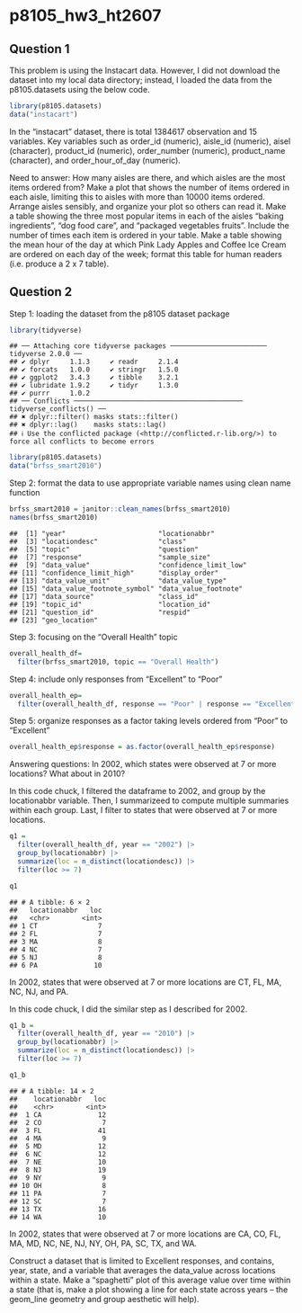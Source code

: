 p8105_hw3_ht2607
================

## Question 1

This problem is using the Instacart data. However, I did not download
the dataset into my local data directory; instead, I loaded the data
from the p8105.datasets using the below code.

``` r
library(p8105.datasets)
data("instacart")
```

In the “instacart” dataset, there is total 1384617 observation and 15
variables. Key variables such as order_id (numeric), aisle_id (numeric),
aisel (character), product_id (numeric), order_number (numeric),
product_name (character), and order_hour_of_day (numeric).

Need to answer: How many aisles are there, and which aisles are the most
items ordered from? Make a plot that shows the number of items ordered
in each aisle, limiting this to aisles with more than 10000 items
ordered. Arrange aisles sensibly, and organize your plot so others can
read it. Make a table showing the three most popular items in each of
the aisles “baking ingredients”, “dog food care”, and “packaged
vegetables fruits”. Include the number of times each item is ordered in
your table. Make a table showing the mean hour of the day at which Pink
Lady Apples and Coffee Ice Cream are ordered on each day of the week;
format this table for human readers (i.e. produce a 2 x 7 table).

## Question 2

Step 1: loading the dataset from the p8105 dataset package

``` r
library(tidyverse)
```

    ## ── Attaching core tidyverse packages ──────────────────────── tidyverse 2.0.0 ──
    ## ✔ dplyr     1.1.3     ✔ readr     2.1.4
    ## ✔ forcats   1.0.0     ✔ stringr   1.5.0
    ## ✔ ggplot2   3.4.3     ✔ tibble    3.2.1
    ## ✔ lubridate 1.9.2     ✔ tidyr     1.3.0
    ## ✔ purrr     1.0.2     
    ## ── Conflicts ────────────────────────────────────────── tidyverse_conflicts() ──
    ## ✖ dplyr::filter() masks stats::filter()
    ## ✖ dplyr::lag()    masks stats::lag()
    ## ℹ Use the conflicted package (<http://conflicted.r-lib.org/>) to force all conflicts to become errors

``` r
library(p8105.datasets)
data("brfss_smart2010")
```

Step 2: format the data to use appropriate variable names using clean
name function

``` r
brfss_smart2010 = janitor::clean_names(brfss_smart2010)
names(brfss_smart2010)
```

    ##  [1] "year"                       "locationabbr"              
    ##  [3] "locationdesc"               "class"                     
    ##  [5] "topic"                      "question"                  
    ##  [7] "response"                   "sample_size"               
    ##  [9] "data_value"                 "confidence_limit_low"      
    ## [11] "confidence_limit_high"      "display_order"             
    ## [13] "data_value_unit"            "data_value_type"           
    ## [15] "data_value_footnote_symbol" "data_value_footnote"       
    ## [17] "data_source"                "class_id"                  
    ## [19] "topic_id"                   "location_id"               
    ## [21] "question_id"                "respid"                    
    ## [23] "geo_location"

Step 3: focusing on the “Overall Health” topic

``` r
overall_health_df=
  filter(brfss_smart2010, topic == "Overall Health")
```

Step 4: include only responses from “Excellent” to “Poor”

``` r
overall_health_ep=
  filter(overall_health_df, response == "Poor" | response == "Excellent")
```

Step 5: organize responses as a factor taking levels ordered from “Poor”
to “Excellent”

``` r
overall_health_ep$response = as.factor(overall_health_ep$response)
```

Answering questions: In 2002, which states were observed at 7 or more
locations? What about in 2010?

In this code chuck, I filtered the dataframe to 2002, and group by the
locationabbr variable. Then, I summarizeed to compute multiple summaries
within each group. Last, I filter to states that were observed at 7 or
more locations.

``` r
q1 =
  filter(overall_health_df, year == "2002") |> 
  group_by(locationabbr) |> 
  summarize(loc = n_distinct(locationdesc)) |> 
  filter(loc >= 7)

q1
```

    ## # A tibble: 6 × 2
    ##   locationabbr   loc
    ##   <chr>        <int>
    ## 1 CT               7
    ## 2 FL               7
    ## 3 MA               8
    ## 4 NC               7
    ## 5 NJ               8
    ## 6 PA              10

In 2002, states that were observed at 7 or more locations are CT, FL,
MA, NC, NJ, and PA.

In this code chuck, I did the similar step as I described for 2002.

``` r
q1_b =
  filter(overall_health_df, year == "2010") |> 
  group_by(locationabbr) |> 
  summarize(loc = n_distinct(locationdesc)) |> 
  filter(loc >= 7)

q1_b
```

    ## # A tibble: 14 × 2
    ##    locationabbr   loc
    ##    <chr>        <int>
    ##  1 CA              12
    ##  2 CO               7
    ##  3 FL              41
    ##  4 MA               9
    ##  5 MD              12
    ##  6 NC              12
    ##  7 NE              10
    ##  8 NJ              19
    ##  9 NY               9
    ## 10 OH               8
    ## 11 PA               7
    ## 12 SC               7
    ## 13 TX              16
    ## 14 WA              10

In 2002, states that were observed at 7 or more locations are CA, CO,
FL, MA, MD, NC, NE, NJ, NY, OH, PA, SC, TX, and WA.

Construct a dataset that is limited to Excellent responses, and
contains, year, state, and a variable that averages the data_value
across locations within a state. Make a “spaghetti” plot of this average
value over time within a state (that is, make a plot showing a line for
each state across years – the geom_line geometry and group aesthetic
will help).
